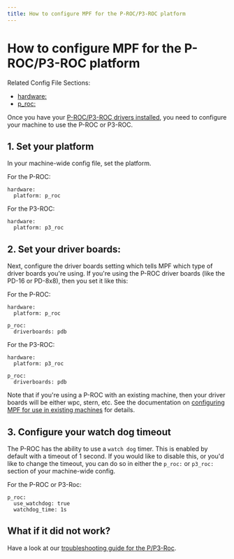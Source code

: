 ```yaml
---
title: How to configure MPF for the P-ROC/P3-ROC platform
---
```


# How to configure MPF for the P-ROC/P3-ROC platform


Related Config File Sections:

* [hardware:](../../config/hardware.md)
* [p_roc:](../../config/p_roc.md)

Once you have your
[P-ROC/P3-ROC drivers installed](hardware_drivers.md), you need to configure your machine to use the P-ROC or
P3-ROC.

## 1. Set your platform

In your machine-wide config file, set the platform.

For the P-ROC:

``` mpf-config
hardware:
  platform: p_roc
```

For the P3-ROC:

``` mpf-config
hardware:
  platform: p3_roc
```

## 2. Set your driver boards:

Next, configure the driver boards setting which tells MPF which type of
driver boards you're using. If you're using the P-ROC driver boards
(like the PD-16 or PD-8x8), then you set it like this:

For the P-ROC:

``` mpf-config
hardware:
  platform: p_roc

p_roc:
  driverboards: pdb
```

For the P3-ROC:

``` mpf-config
hardware:
  platform: p3_roc

p_roc:
  driverboards: pdb
```

Note that if you're using a P-ROC with an existing machine, then your
driver boards will be either wpc, stern, etc. See the documentation on
[configuring MPF for use in existing machines](../../machines/index.md) for details.

## 3. Configure your watch dog timeout

The P-ROC has the ability to use a `watch dog` timer. This is enabled by default with a timeout of 1
second. If you would like to disable this, or you'd like to change the
timeout, you can do so in either the `p_roc:` or `p3_roc:` section of
your machine-wide config.

For the P-ROC or P3-Roc:

``` mpf-config
p_roc:
  use_watchdog: true
  watchdog_time: 1s
```

## What if it did not work?

Have a look at our
[troubleshooting guide for the P/P3-Roc](../../troubleshooting/index.md).
